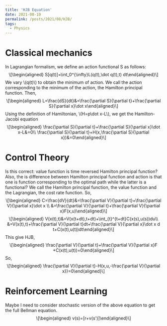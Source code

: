 ```yaml
---
title: 'HJB Equation'
date: 2021-08-10
permalink: /posts/2021/08/HJB/
tags:
  - Physics
---
```

<!-- MathJax -->
<script type="text/javascript"
  src="https://cdnjs.cloudflare.com/ajax/libs/mathjax/2.7.3/MathJax.js?config=TeX-AMS-MML_HTMLorMML">
</script>

<h1 id="classical-mechanics">Classical mechanics</h1>
<p>In Lagrangian formalism, we define an action functional S as follows: <span class="math display">\[\begin{aligned}
    S[q(t)]=\int_0^{\infty}L(q(t),\dot q(t),t) dt\end{aligned}\]</span> We vary <span class="math inline">\(q(t)\)</span> to obtain the minimum of action. We call the action corresponding to the minimum of the action, the Hamilton principal function. Then, <span class="math display">\[\begin{aligned}
    L=\frac{dS}{dt}&amp;=\frac{\partial S}{\partial t}+\frac{\partial S}{\partial x}\dot x\end{aligned}\]</span> Using the definition of Hamiltonian, <span class="math inline">\(H=p\dot x-L\)</span>, we get the Hamilton-Jacobi equation <span class="math display">\[\begin{aligned}
\frac{\partial S}{\partial t}+\frac{\partial S}{\partial x}\dot x-L&amp;=0\\
\frac{\partial S}{\partial t}+H(x,\frac{\partial S}{\partial x})&amp;=0\end{aligned}\]</span></p>
<h1 id="control-theory">Control Theory</h1>
<p>Is this correct: value function is time reversed Hamilton principal function? Also, the is difference between Hamilton principal function and action is that one is function corresponding to the optimal path while the latter is a functional? We call the Hamilton principal function, the value function and the Lagrangian, the cost rate function. So, <span class="math display">\[\begin{aligned}
    C=\frac{dV}{dt}&amp;=\frac{\partial V}{\partial t}+\frac{\partial V}{\partial x}\dot x \\
    &amp;=\frac{\partial V}{\partial t}+\frac{\partial V}{\partial x}F(x,u)\end{aligned}\]</span> <span class="math display">\[\begin{aligned}
    V(x(t),t)&amp;=V(x(t+dt),t+dt)+\int_{t}^{t+dt}C(x(s),u(s))du\\
     &amp;=V(x(t),t)+\frac{\partial V}{\partial t}dt+\frac{\partial V}{\partial x}\dot x d t+C(x(t),u(t))dt\end{aligned}\]</span> This give HJB, <span class="math display">\[\begin{aligned}
\frac{\partial V}{\partial t}+\frac{\partial V}{\partial x}F +C(x(t),u(t))=0\end{aligned}\]</span> So, <span class="math display">\[\begin{aligned}
\frac{\partial V}{\partial t}-H(x,u,-\frac{\partial V}{\partial x})=0\end{aligned}\]</span></p>
<h1 id="reinforcement-learning">Reinforcement Learning</h1>
<p>Maybe I need to consider stochastic version of the above equation to get the full Bellman equation. <span class="math display">\[\begin{aligned}
    v(s)=[r+v(s&#39;)]\end{aligned}\]</span></p>

